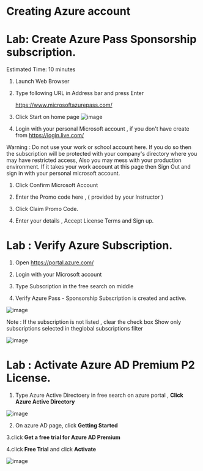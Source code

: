 # Creating Azure account

# Lab: Create  Azure Pass Sponsorship subscription.

Estimated Time: 10 minutes

1. Launch Web Browser 

1. Type following URL in Address bar and press Enter 

   https://www.microsoftazurepass.com/
   
1. Click Start on home page
![image](https://user-images.githubusercontent.com/33748560/89099861-0106a780-d410-11ea-8cfd-47c5bdb1d46a.png)


1. Login with your personal Microsoft account , if you don't have create from https://login.live.com/

  Warning : Do not use your work or school account here. If you do so then the subscription will be protected with your company's directory 
  where you may have restricted access, Also you may mess with your production environment.
  If it takes your work account at this page then Sign Out and sign in with your personal microsoft account.

1. Click Confirm Microsoft Account 

1. Enter the Promo code here , ( provided by your Instructor )

1. Click Claim Promo Code.

1. Enter your details  , Accept License Terms  and Sign up.




# Lab : Verify Azure Subscription.

1. Open https://portal.azure.com/ 

1. Login with your Microsoft account 

1. Type Subscription in the free search on middle 

1. Verify Azure Pass - Sponsorship Subscription is created and active.


![image](https://user-images.githubusercontent.com/33748560/89100042-96ef0200-d411-11ea-8ead-daaa4bec634a.png)

Note : If the subscription is not listed , clear the check box Show only subscriptions selected in theglobal subscriptions filter 

![image](https://user-images.githubusercontent.com/33748560/89100057-ba19b180-d411-11ea-929d-f65ddcb91e2e.png)


# Lab : Activate Azure AD  Premium P2  License.

1. Type Azure Active Directoery in free search on azure portal , **Click Azure Active Directory**

![image](https://user-images.githubusercontent.com/33748560/89101232-aa9f6600-d41b-11ea-9916-cf48e6f4ca94.png)

2. On azure AD page, click **Getting Started**

3.click **Get a free trial for Azure AD Premium** 

4.click **Free Trial** and click **Activate**

![image](https://user-images.githubusercontent.com/33748560/89101304-63fe3b80-d41c-11ea-81af-d68a4486d941.png)











